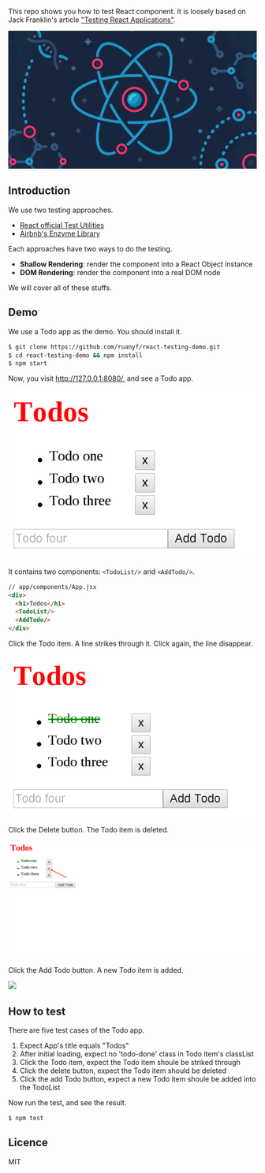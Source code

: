 This repo shows you how to test React component. It is loosely based on Jack Franklin's article ["Testing React Applications"](http://12devsofxmas.co.uk/2015/12/day-2-testing-react-applications/).

![](app/img/react.png)

## Introduction

We use two testing approaches.

- [React official Test Utilities](https://facebook.github.io/react/docs/test-utils.html)
- [Airbnb's Enzyme Library](https://github.com/airbnb/enzyme)

Each approaches have two ways to do the testing.

- **Shallow Rendering**: render the component into a React Object instance
- **DOM Rendering**: render the component into a real DOM node

We will cover all of these stuffs.

## Demo

We use a Todo app as the demo. You should install it.

```bash
$ git clone https://github.com/ruanyf/react-testing-demo.git
$ cd react-testing-demo && npm install
$ npm start
```

Now, you visit http://127.0.0.1:8080/, and see a Todo app.

![](app/img/demo.png)

It contains two components: `<TodoList/>` and `<AddTodo/>`.

```html
// app/components/App.jsx
<div>
  <h1>Todos</h1>
  <TodoList/>
  <AddTodo/>
</div>
```

Click the Todo item. A line strikes through it. Click again, the line disappear.

![](app/img/demo-toggle.png)

Click the Delete button. The Todo item is deleted.

![](app/img/demo-delete.png)

Click the Add Todo button. A new Todo item is added.

![](app/img/todo-newitem.png)

## How to test

There are five test cases of the Todo app.

1. Expect App's title equals "Todos"
1. After initial loading, expect no 'todo-done' class in Todo item's classList
1. Click the Todo item, expect the Todo item shoule be striked through
1. Click the delete button, expect the Todo item should be deleted
1. Click the add Todo button, expect a new Todo item shoule be added into the TodoList

Now run the test, and see the result.

```bash
$ npm test
```

## Licence

MIT
